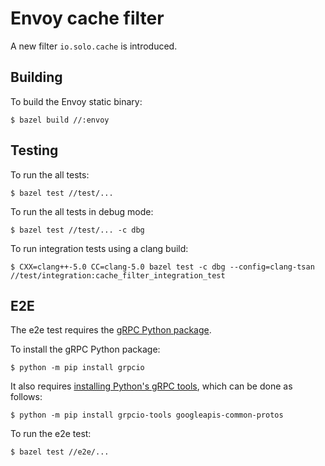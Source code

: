 # Envoy cache filter

A new filter `io.solo.cache` is introduced.

## Building

To build the Envoy static binary:

```
$ bazel build //:envoy
```

## Testing

To run the all tests:

```
$ bazel test //test/...
```

To run the all tests in debug mode:

```
$ bazel test //test/... -c dbg
```

To run integration tests using a clang build:

```
$ CXX=clang++-5.0 CC=clang-5.0 bazel test -c dbg --config=clang-tsan //test/integration:cache_filter_integration_test
```

## E2E

The e2e test requires the [gRPC Python package](https://grpc.io/docs/quickstart/python.html).

To install the gRPC Python package:

```
$ python -m pip install grpcio
```

It also requires [installing Python's gRPC tools](https://grpc.io/docs/quickstart/python.html#install-grpc-tools), which can be done as follows:

```
$ python -m pip install grpcio-tools googleapis-common-protos
```

To run the e2e test:

```
$ bazel test //e2e/...
```
